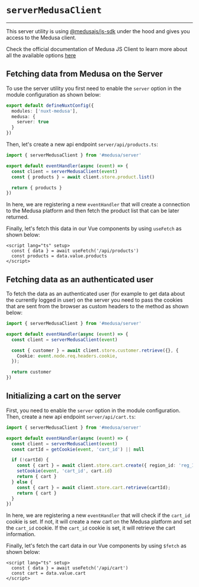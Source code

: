 # `serverMedusaClient`

---

This server utility is using [@medusajs/js-sdk](https://www.npmjs.com/package/@medusajs/js-sdk) under the hood and gives you access to the Medusa client.

Check the official documentation of Medusa JS Client to learn more about all the available options [here](https://docs.medusajs.com/js-client/overview/)

## Fetching data from Medusa on the Server

To use the server utility you first need to enable the `server` option in the module configuration as shown below:

```ts
export default defineNuxtConfig({
  modules: ['nuxt-medusa'],
  medusa: {
    server: true
  }
})
```

Then, let's create a new api endpoint `server/api/products.ts`:

```ts
import { serverMedusaClient } from '#medusa/server'

export default eventHandler(async (event) => {
  const client = serverMedusaClient(event)
  const { products } = await client.store.product.list()

  return { products }
})
```

In here, we are registering a new `eventHandler` that will create a connection to the Medusa platform and then fetch the product list that can be later returned.

Finally, let's fetch this data in our Vue components by using `useFetch` as shown below:

```vue
<script lang="ts" setup>
  const { data } = await useFetch('/api/products')
  const products = data.value.products
</script>
```

## Fetching data as an authenticated user

To fetch the data as an authenticated user (for example to get data about the currently logged in user) on the server you need to pass the cookies that are sent from the browser as custom headers to the method as shown below:

```ts
import { serverMedusaClient } from '#medusa/server'

export default eventHandler(async (event) => {
  const client = serverMedusaClient(event)

  const { customer } = await client.store.customer.retrieve({}, {
    Cookie: event.node.req.headers.cookie,
  });

  return customer
})
```

## Initializing a cart on the server

First, you need to enable the `server` option in the module configuration. Then, create a new api
endpoint `server/api/cart.ts`:

```ts
import { serverMedusaClient } from '#medusa/server'

export default eventHandler(async (event) => {
  const client = serverMedusaClient(event)
  const cartId = getCookie(event, 'cart_id') || null

  if (!cartId) {
    const { cart } = await client.store.cart.create({ region_id: 'reg_123' });
    setCookie(event, 'cart_id', cart.id)
    return { cart }
  } else {
    const { cart } = await client.store.cart.retrieve(cartId);
    return { cart }
  }
})
```

In here, we are registering a new `eventHandler` that will check if the `cart_id` cookie is set. If not, it will create a new cart on the Medusa platform and set the `cart_id` cookie. If the `cart_id` cookie is set, it will retrieve the cart information.

Finally, let's fetch the cart data in our Vue components by using `$fetch` as shown below:

```vue
<script lang="ts" setup>
  const { data } = await useFetch('/api/cart')
  const cart = data.value.cart
</script>
```
